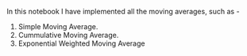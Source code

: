 In this notebook I have implemented all the moving averages, such as -
1. Simple Moving Average.
2. Cummulative Moving Average.
3. Exponential Weighted Moving Average
